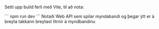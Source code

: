 

Setti upp build ferli með Vite, til að nota:

´´´
npm run dev
´´´
Notaði Web API sem spilar myndabandi og þegar ýtt er á breyta takkann breytast litrnir á myndbandinu